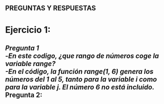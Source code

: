 ## PREGUNTAS Y RESPUESTAS

# Ejercicio 1:<br>

***Pregunta 1*** <br>
  -*En este codigo, ¿que rango de números coge la variable range?<br>
      -En el código, la función range(1, 6) genera los números del 1 al 5, tanto para la   variable i como para la variable j. El número 6 no está incluido.*<br>
  Pregunta 2:<br>
  -

